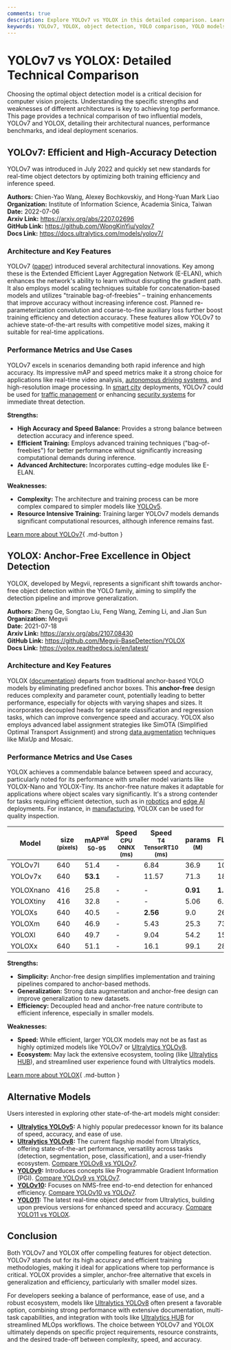 ```yaml
---
comments: true
description: Explore YOLOv7 vs YOLOX in this detailed comparison. Learn their architectures, performance metrics, and best use cases for object detection.
keywords: YOLOv7, YOLOX, object detection, YOLO comparison, YOLO models, computer vision, model benchmarks, real-time AI, machine learning
---
```


# YOLOv7 vs YOLOX: Detailed Technical Comparison

Choosing the optimal object detection model is a critical decision for computer vision projects. Understanding the specific strengths and weaknesses of different architectures is key to achieving top performance. This page provides a technical comparison of two influential models, YOLOv7 and YOLOX, detailing their architectural nuances, performance benchmarks, and ideal deployment scenarios.

<script async src="https://cdn.jsdelivr.net/npm/chart.js"></script>
<script defer src="../../javascript/benchmark.js"></script>

<canvas id="modelComparisonChart" width="1024" height="400" active-models='["YOLOv7", "YOLOX"]'></canvas>

## YOLOv7: Efficient and High-Accuracy Detection

YOLOv7 was introduced in July 2022 and quickly set new standards for real-time object detectors by optimizing both training efficiency and inference speed.

**Authors:** Chien-Yao Wang, Alexey Bochkovskiy, and Hong-Yuan Mark Liao  
**Organization:** Institute of Information Science, Academia Sinica, Taiwan  
**Date:** 2022-07-06  
**Arxiv Link:** <https://arxiv.org/abs/2207.02696>  
**GitHub Link:** <https://github.com/WongKinYiu/yolov7>  
**Docs Link:** <https://docs.ultralytics.com/models/yolov7/>

### Architecture and Key Features

YOLOv7 ([paper](https://arxiv.org/abs/2207.02696)) introduced several architectural innovations. Key among these is the Extended Efficient Layer Aggregation Network (E-ELAN), which enhances the network's ability to learn without disrupting the gradient path. It also employs model scaling techniques suitable for concatenation-based models and utilizes "trainable bag-of-freebies" – training enhancements that improve accuracy without increasing inference cost. Planned re-parameterization convolution and coarse-to-fine auxiliary loss further boost training efficiency and detection accuracy. These features allow YOLOv7 to achieve state-of-the-art results with competitive model sizes, making it suitable for real-time applications.

### Performance Metrics and Use Cases

YOLOv7 excels in scenarios demanding both rapid inference and high accuracy. Its impressive mAP and speed metrics make it a strong choice for applications like real-time video analysis, [autonomous driving systems](https://www.ultralytics.com/solutions/ai-in-automotive), and high-resolution image processing. In [smart city](https://www.ultralytics.com/blog/computer-vision-ai-in-smart-cities) deployments, YOLOv7 could be used for [traffic management](https://www.ultralytics.com/blog/ai-in-traffic-management-from-congestion-to-coordination) or enhancing [security systems](https://www.ultralytics.com/blog/security-alarm-system-projects-with-ultralytics-yolov8) for immediate threat detection.

**Strengths:**

- **High Accuracy and Speed Balance:** Provides a strong balance between detection accuracy and inference speed.
- **Efficient Training:** Employs advanced training techniques ("bag-of-freebies") for better performance without significantly increasing computational demands during inference.
- **Advanced Architecture:** Incorporates cutting-edge modules like E-ELAN.

**Weaknesses:**

- **Complexity:** The architecture and training process can be more complex compared to simpler models like [YOLOv5](https://docs.ultralytics.com/models/yolov5/).
- **Resource Intensive Training:** Training larger YOLOv7 models demands significant computational resources, although inference remains fast.

[Learn more about YOLOv7](https://docs.ultralytics.com/models/yolov7/){ .md-button }

## YOLOX: Anchor-Free Excellence in Object Detection

YOLOX, developed by Megvii, represents a significant shift towards anchor-free object detection within the YOLO family, aiming to simplify the detection pipeline and improve generalization.

**Authors:** Zheng Ge, Songtao Liu, Feng Wang, Zeming Li, and Jian Sun  
**Organization:** Megvii  
**Date:** 2021-07-18  
**Arxiv Link:** <https://arxiv.org/abs/2107.08430>  
**GitHub Link:** <https://github.com/Megvii-BaseDetection/YOLOX>  
**Docs Link:** <https://yolox.readthedocs.io/en/latest/>

### Architecture and Key Features

YOLOX ([documentation](https://yolox.readthedocs.io/en/latest/)) departs from traditional anchor-based YOLO models by eliminating predefined anchor boxes. This **anchor-free** design reduces complexity and parameter count, potentially leading to better performance, especially for objects with varying shapes and sizes. It incorporates decoupled heads for separate classification and regression tasks, which can improve convergence speed and accuracy. YOLOX also employs advanced label assignment strategies like SimOTA (Simplified Optimal Transport Assignment) and strong [data augmentation](https://www.ultralytics.com/glossary/data-augmentation) techniques like MixUp and Mosaic.

### Performance Metrics and Use Cases

YOLOX achieves a commendable balance between speed and accuracy, particularly noted for its performance with smaller model variants like YOLOX-Nano and YOLOX-Tiny. Its anchor-free nature makes it adaptable for applications where object scales vary significantly. It's a strong contender for tasks requiring efficient detection, such as in [robotics](https://www.ultralytics.com/glossary/robotics) and [edge AI](https://www.ultralytics.com/glossary/edge-ai) deployments. For instance, in [manufacturing](https://www.ultralytics.com/solutions/ai-in-manufacturing), YOLOX can be used for quality inspection.

| Model     | size<br><sup>(pixels) | mAP<sup>val<br>50-95 | Speed<br><sup>CPU ONNX<br>(ms) | Speed<br><sup>T4 TensorRT10<br>(ms) | params<br><sup>(M) | FLOPs<br><sup>(B) |
| --------- | --------------------- | -------------------- | ------------------------------ | ----------------------------------- | ------------------ | ----------------- |
| YOLOv7l   | 640                   | 51.4                 | -                              | 6.84                                | 36.9               | 104.7             |
| YOLOv7x   | 640                   | **53.1**             | -                              | 11.57                               | 71.3               | 189.9             |
|           |                       |                      |                                |                                     |                    |                   |
| YOLOXnano | 416                   | 25.8                 | -                              | -                                   | **0.91**           | **1.08**          |
| YOLOXtiny | 416                   | 32.8                 | -                              | -                                   | 5.06               | 6.45              |
| YOLOXs    | 640                   | 40.5                 | -                              | **2.56**                            | 9.0                | 26.8              |
| YOLOXm    | 640                   | 46.9                 | -                              | 5.43                                | 25.3               | 73.8              |
| YOLOXl    | 640                   | 49.7                 | -                              | 9.04                                | 54.2               | 155.6             |
| YOLOXx    | 640                   | 51.1                 | -                              | 16.1                                | 99.1               | 281.9             |

**Strengths:**

- **Simplicity:** Anchor-free design simplifies implementation and training pipelines compared to anchor-based methods.
- **Generalization:** Strong data augmentation and anchor-free design can improve generalization to new datasets.
- **Efficiency:** Decoupled head and anchor-free nature contribute to efficient inference, especially in smaller models.

**Weaknesses:**

- **Speed:** While efficient, larger YOLOX models may not be as fast as highly optimized models like YOLOv7 or [Ultralytics YOLOv8](https://docs.ultralytics.com/models/yolov8/).
- **Ecosystem:** May lack the extensive ecosystem, tooling (like [Ultralytics HUB](https://www.ultralytics.com/hub)), and streamlined user experience found with Ultralytics models.

[Learn more about YOLOX](https://yolox.readthedocs.io/en/latest/){ .md-button }

## Alternative Models

Users interested in exploring other state-of-the-art models might consider:

- **[Ultralytics YOLOv5](https://docs.ultralytics.com/models/yolov5/):** A highly popular predecessor known for its balance of speed, accuracy, and ease of use.
- **[Ultralytics YOLOv8](https://docs.ultralytics.com/models/yolov8/):** The current flagship model from Ultralytics, offering state-of-the-art performance, versatility across tasks (detection, segmentation, pose, classification), and a user-friendly ecosystem. [Compare YOLOv8 vs YOLOv7](https://docs.ultralytics.com/compare/yolov8-vs-yolov7/).
- **[YOLOv9](https://docs.ultralytics.com/models/yolov9/):** Introduces concepts like Programmable Gradient Information (PGI). [Compare YOLOv9 vs YOLOv7](https://docs.ultralytics.com/compare/yolov9-vs-yolov7/).
- **[YOLOv10](https://docs.ultralytics.com/models/yolov10/):** Focuses on NMS-free end-to-end detection for enhanced efficiency. [Compare YOLOv10 vs YOLOv7](https://docs.ultralytics.com/compare/yolov10-vs-yolov7/).
- **[YOLO11](https://docs.ultralytics.com/models/yolo11/):** The latest real-time object detector from Ultralytics, building upon previous versions for enhanced speed and accuracy. [Compare YOLO11 vs YOLOX](https://docs.ultralytics.com/compare/yolo11-vs-yolox/).

## Conclusion

Both YOLOv7 and YOLOX offer compelling features for object detection. YOLOv7 stands out for its high accuracy and efficient training methodologies, making it ideal for applications where top performance is critical. YOLOX provides a simpler, anchor-free alternative that excels in generalization and efficiency, particularly with smaller model sizes.

For developers seeking a balance of performance, ease of use, and a robust ecosystem, models like [Ultralytics YOLOv8](https://docs.ultralytics.com/models/yolov8/) often present a favorable option, combining strong performance with extensive documentation, multi-task capabilities, and integration with tools like [Ultralytics HUB](https://www.ultralytics.com/hub) for streamlined MLOps workflows. The choice between YOLOv7 and YOLOX ultimately depends on specific project requirements, resource constraints, and the desired trade-off between complexity, speed, and accuracy.
